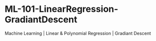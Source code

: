 # ML-101-LinearRegression-GradiantDescent
Machine Learning | Linear &amp; Polynomial Regression | Gradiant Descent

